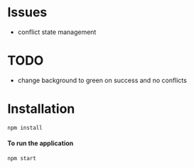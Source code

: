 # Issues
- conflict state management

# TODO
- change background to green on success and no conflicts

# Installation

`npm install`

#### To run the application
`npm start`

